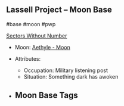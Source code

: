 ## Lassell Project &ndash; Moon Base

#base #moon #pwp

[Sectors Without Number](https://sectorswithoutnumber.com/sector/bfDcBzTtgpeyLUfwzjio/moonBase/z4lWcYFT9H0hRRRvLCYQ)

- Moon: [Aethyle - Moon](../../../Gaming/StarsWithoutNumber/PiratesWithoutPlunder/Aethyle%20-%20Moon.md)

- Attributes:
   -   Occupation: Military listening post
   -   Situation: Something dark has awoken

- Moon Base Tags
	- 
